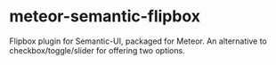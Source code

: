 meteor-semantic-flipbox
=======================

Flipbox plugin for Semantic-UI, packaged for Meteor. An alternative to checkbox/toggle/slider for offering two options.
